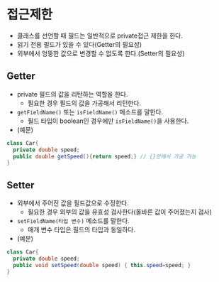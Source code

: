 # 접근제한
- 클래스를 선언할 때 필드는 일반적으로 private접근 제한을 한다.
- 읽기 전용 필드가 있을 수 있다(Getter의 필요성)
- 외부에서 엉뚱한 값으로 변경할 수 없도록 한다.(Setter의 필요성)

## Getter
- private 필드의 값을 리턴하는 역할을 한다.
  - 필요한 경우 필드의 값을 가공해서 리턴한다.
- ```getFieldName()``` 또는 ```isFieldName()``` 메소드를 말한다.
  - 필드 타입이 boolean인 경우에만 ```isFieldName()```을 사용한다.
- (예문)
```java
class Car{
  private double speed;
  public double getSpeed(){return speed;} // {}안에서 가공 가능
}
```

## Setter
- 외부에서 주어진 값을 필드값으로 수정한다.
  - 필요한 경우 외부의 값을 유효성 검사한다(올바른 값이 주어졌는지 검사)
- ```setFieldName(타입 변수)``` 메소드를 말한다.
  - 매개 변수 타입은 필드의 타입과 동일하다.
- (예문)
```java
class Car{
  private double speed;
  public void setSpeed(double speed) { this.speed=speed; }
}
```
